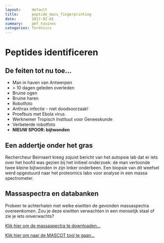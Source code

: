 ```yaml
---
layout:     default
title:      peptide_mass_fingerprinting
date:       2017-02-01
summary:    pmf_toxines
categories: forensics
---
```


# Peptides identificeren

## De feiten tot nu toe...

- Man in haven van Antwerpen
- \> 10 dagen geleden overleden
- Bruine ogen
- Bruine haren
- Robotfoto
- Anthrax infectie - niet doodsoorzaak!
- Proefbuis met Ebola virus
- Werknemer Tropisch Instituut voor Geneeskunde
- Verbeterde robotfoto
- **NIEUW SPOOR: bijtwonden**


## Een addertje onder het gras

Rechercheur Beirnaert kreeg zojuist bericht van het autopsie lab dat er iets over het hoofd was gezien bij het initieel onderzoek: de man vertoonde twee kleine bijtwonden in zijn linker onderbeen. Een biopsie van dit weefsel werd opgestuurd naar het proteomics labo voor analyse in een massa spectrometer.

## Massaspectra en databanken
Probeer te achterhalen met welke eiwitten de gevonden massaspectra overeenkomen. Zou je deze eiwitten verwachten in een menselijk staal of zie je iets onverwachts?

[Klik hier om de massaspectra te downloaden...](https://biodatamining.github.io/BioCluedo/data/pmf_data)

[Klik hier om naar de MASCOT tool te gaan...](http://www.matrixscience.com/cgi/search_form.pl?FORMVER=2&SEARCH=PMF/)